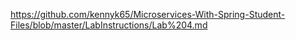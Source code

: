 https://github.com/kennyk65/Microservices-With-Spring-Student-Files/blob/master/LabInstructions/Lab%204.md
